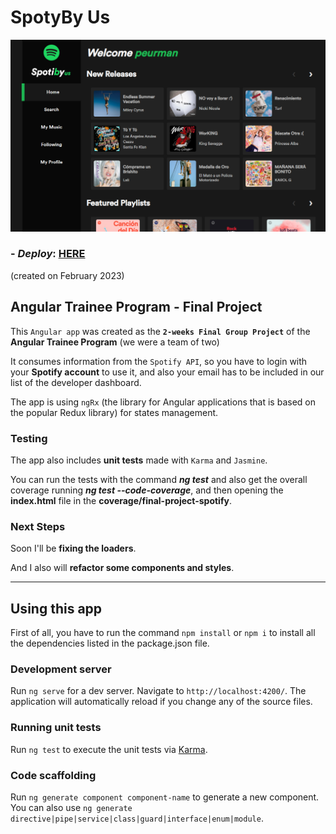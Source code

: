 # SpotyBy Us

![main cover](/mainCover.png)

### - _Deploy_: **<a target="_blank" href="https://final-project-spotify-applaudo.vercel.app/">HERE</a>**

(created on February 2023)

## Angular Trainee Program - Final Project

This `Angular app` was created as the **`2-weeks Final Group Project`** of the **Angular Trainee Program** (we were a team of two)

It consumes information from the `Spotify API`, so you have to login with your **Spotify account** to use it, and also your email has to be included in our list of the developer dashboard.

The app is using `ngRx` (the library for Angular applications that is based on the popular Redux library) for states management.

### Testing

The app also includes **unit tests** made with `Karma` and `Jasmine`.

You can run the tests with the command **_ng test_** and also get the overall coverage running **_ng test --code-coverage_**, and then opening the **index.html** file in the **coverage/final-project-spotify**.

### Next Steps

Soon I'll be **fixing the loaders**.

And I also will **refactor some components and styles**.

---

## Using this app

First of all, you have to run the command `npm install` or `npm i` to install all the dependencies listed in the package.json file.

### Development server

Run `ng serve` for a dev server. Navigate to `http://localhost:4200/`. The application will automatically reload if you change any of the source files.

### Running unit tests

Run `ng test` to execute the unit tests via [Karma](https://karma-runner.github.io).

### Code scaffolding

Run `ng generate component component-name` to generate a new component. You can also use `ng generate directive|pipe|service|class|guard|interface|enum|module`.
